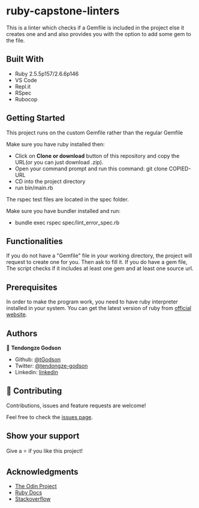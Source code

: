 # ruby-capstone-linters

This is a linter which checks if a Gemfile is included in the project else it creates one and and also provides you with the option to add some gem to the file.

## Built With

- Ruby 2.5.5p157/2.6.6p146
- VS Code
- Repl.it
- RSpec
- Rubocop

## Getting Started 

This project runs on the custom Gemfile rather than the regular Gemfile

Make sure you have ruby installed then:

 - Click on **Clone or download** button of this repository and copy the URL(or you can just download .zip).
 - Open your command prompt and run this command: git clone COPIED-URL
 - CD into the project directory
 - run bin/main.rb

The rspec test files are located in the spec folder.

Make sure you have bundler installed and run:

- bundle exec rspec spec/lint_error_spec.rb

## Functionalities
If you do not have a "Gemfile" file in your working directory, the project will request to create one for you. Then ask to fill it. If you do have a gem file, The script checks if it includes at least one gem and at least one source url.


## Prerequisites
In order to make the program work, you need to have ruby interpreter installed in your system. You can get the latest version of ruby from [official website](https://www.ruby-lang.org/en/downloads/).

## Authors

👤 **Tendongze Godson**

- Github: [@tGodson](https://github.com/tGodson) 
- Twitter: [@tendongze-godson](https://twitter.com/tendongze-godson) 
- Linkedin: [linkedin](https://linkedin.com/in/tendongze95) 

## 🤝 Contributing

Contributions, issues and feature requests are welcome!

Feel free to check the <a href="https://github.com/tGodson/ruby-capstone-linters/issues" target="_blank">issues page</a>.

## Show your support

Give a ⭐️ if you like this project!

## Acknowledgments
 
- <a href="https://www.theodinproject.com/" target="_blank">The Odin Project</a>
- <a href="https://ruby-doc.org/core-2.6.1/" target="_blank">Ruby Docs</a>
- <a href="https://www.stackoverflow.com/" target="_blank">Stackoverflow</a>


